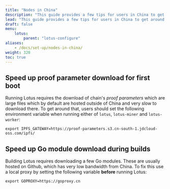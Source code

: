 ```yaml
---
title: "Nodes in China"
description: "This guide provides a few tips for users in China to get around some of the bandwidth issues or slowness they can suffer when building and running Lotus."
lead: "This guide provides a few tips for users in China to get around some of the bandwidth issues or slowness they can suffer when building and running Lotus."
draft: false
menu:
    lotus:
        parent: "lotus-configure"
aliases:
    - /docs/set-up/nodes-in-china/
weight: 320
toc: true
---
```


## Speed up proof parameter download for first boot

Running Lotus requires the download of chain's _proof parameters_ which are large files which by default are hosted outside of China and very slow to download there. To get around that, users should set the following environment variable when running either of `lotus`, `lotus-miner` and `lotus-worker`:

```shell
export IPFS_GATEWAY=https://proof-parameters.s3.cn-south-1.jdcloud-oss.com/ipfs/
```

## Speed up Go module download during builds

Building Lotus requires downloading a few Go modules. These are usually hosted on Github, which has very low bandwidth from China. To fix this use a local proxy by setting the following variable **before** running Lotus:

```shell
export GOPROXY=https://goproxy.cn
```
